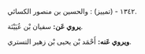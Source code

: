 ١٣٤٢ - (تمييز) : والحسين بن منصور الكسائي.

**يروي عَن:** سفيان بْن عُيَيْنَة.

**ويروي عَنه:** أَحْمَد بْن يحيى بْن زهير التستري.
